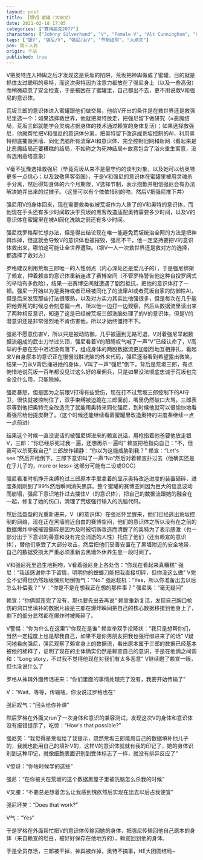 ```yaml
---
layout: post
title: 【银V】蜜罐（大纲文）
date: 2021-02-18 17:05
categories: ["赛博朋克2077"]
characters: ["Johnny Silverhand", "V", "Female V", "Alt Cunningham", "Rogue Amendiares", "Saburo Arasaka", "Yorinobu Arasaka"]
tags: ["银V", "强尼/V", "强尼/女V", "节制结局", "大纲文"]
pov: 第三人称
origin: 个站
published: true
---
```


V把奥特连入神舆之后才发现这是荒坂的陷阱，荒坂把神舆做成了蜜罐，目的就是抓住太过聪明的奥特，而这次奥特因为注意力都放在了强尼身上（以及一些高傲）而稍微疏忽了安全检查，于是被困在了蜜罐里，自己都出不去，更不用说救V和强尼的意识体。

荒坂三郎的意识体进入蜜罐跟他们做交易，他给V开出的条件是在救世界还是救强尼里选一个：如果选择救世界，他就把奥特放走，把强尼留下做研究（≈恶魔结局，荒坂三郎就能学会灵魂占据身体的技术通过赖宣的身体复活）；如果选择救强尼，他就帮忙把V和强尼的意识体分离，把奥特留下改造成荒坂控制的AI，利用奥特彻底摧毁黑墙、同化洗脑所有流窜AI和意识体、完全控制旧网和新网（看起来是比恶魔结局还要糟糕的结局，不如称之为死神结局←故意包含了浴火重生寓意，没有选用高塔意象）

V毫不犹豫选择救强尼（毕竟荒坂从来不是最守约的谈判对象，以及她可以给奥特更多一点信心；以及致敬黑客帝国），于是V和强尼的意识体在蜜罐里被用灵魂杀手分离，然后得知身体的六个月期限，V选择节制，表示抱歉并相信强尼会有办法解决她弄出来的烂摊子。（这里可以有个依依惜别的吻，然后V把强尼推下井）

强尼用V的身体回来，现在需要救类似被荒坂作为人质了的V和奥特的意识体，而他现在手头还有多少时间取决于荒坂的黑客改造适配奥特需要多少时间，以及V的意识体在蜜罐里在被AI同化洗脑之前还有多少时间。

强尼找罗格帮忙想办法，但是得出结论现在唯一能避免荒坂统治全网的方法是把神舆炸掉，但这就会导致V的意识体也被摧毁，强尼不干，他一定坚持要把V的意识体救出来，哪怕这可能让全世界遭殃。（银V一人一次救世界还是救对方的选择，都选择了救对方）

罗格建议利用荒坂三郎唯一的人性弱点（内心深处还是爱儿子的），于是强尼绑架了赖宣，押着赖宣的意识体重新连进了赛博空间（不管罗格警告他这种自投罗网式的举动有多危险），结果一进赛博空间就遭遇了剧烈抵抗，把他的意识体打了一顿。强尼一开始以为是奥特或者已经被同化了的流窜AI或者荒坂自家的防御性AI，但是后来发现那些打法很眼熟，以及对方实力其实比他强很多，但是每次在几乎能把他弄死的时候总会刻意偏一点，所以他一边打一边观察，然后从数据流里读出来了两种相反意识，知道了这是已经被荒坂三郎洗脑处理了的V的意识体，但是V的潜意识还是非常强烈地不肯伤害他，所以才始终僵持不下。

强尼不愿意伤害V，所以只是被动防御，几乎被逼到无路可退，V对着强尼举起数据流组成的武士刀举过头顶，强尼看着V的眼睛叹气喊了一声“V”已经认命了，V高举的手悬在空中迟迟没有落下，组成身体的两股数据流更加剧烈地互相挣扎，看起来V自身原本的意识正在慢慢战胜洗脑的外来代码，强尼逐渐看到希望露出微笑，结果一刀从V背后捅进她的身体，V叫了一声“强尼”倒下，背后是荒坂三郎，有点惋惜地说荒坂一百年都没见过这么好的雇佣兵，只是如果没法彻底忠诚于荒坂也完全没什么用，只能除掉。

强尼暴怒，但是因为之前跟V打得有些受伤，现在打不过荒坂三郎控制下的AI守卫，很快就被控制住了，双手束缚被迫跪在三郎面前，嘴里仍然破口大骂。三郎表示等到他把奥特完全改造完了就能用奥特来同化强尼，到时候他就可以很愉快地看着强尼给他提皮鞋了。（这个时候还能继续看着蜜罐里改造奥特的进度条继续一点一点前进）

结果这个时候一直没说话的被强尼绑进来的赖宣说话，用枪指着他爸要他放走银V，三郎：“你已经杀死过我一遍，还想再杀一遍吗” 赖宣把枪指向自己：“不，但我可以杀死我自己” 三郎故作镇静：“你以为这能威胁到我？” 赖宣：“Let's see.”然后开枪倒下。三郎下意识叫了一声“No”然后对着赖宣扑过去（他确实还是在乎儿子的，more or less←这部分可能有二设或OOC）

强尼看准时机挣开束缚抢过三郎原本手里拿着的显示奥特改造进度的装置砸碎，进度条刚刚到了99%然后瞬间消失黑屏。整个蜜罐的赛博空间因为巨大的信息波动而崩塌，强尼下意识地扑过去搂住V（的意识体），把自己的数据流跟她的融合在一起，修复了她的伤口，清理了荒坂强行输入的洗脑代码。

然后蓝盈盈的光重新进来，V（的意识体）在强尼怀里醒来，他们已经逃出荒坂控制的网络，现在正在黑墙附近自由的赛博空间，他们的意识体之所以没有在之前的数据爆炸中被摧毁撕碎是因为及时被切断改造而清醒了的奥特为了表示感激（也一部分出于下意识的善意和没有完全消逝的人性）托住了他们（还有赖宣的意识体），替他们承受了大部分攻击，然后把他们妥善安置在了黑墙附近的安全地带，自己的数据受损太严重必须重新去黑墙外休养生息一段时间了。

V和强尼死里逃生地拥吻，V看着强尼身上各处伤：“你现在看起来真糟糕” 强尼：“我该感谢你手下留情，明明你的螳螂刀能把我直接切碎，但你没这么做” V完全不记得但仍然超级愧疚地倒吸气：“No.” 强尼趁机：“Yes，所以你准备出去以后怎么补偿我？” V：“你是不是在想我正在想的那件事？” 强尼笑：“毫无疑问” 

赖宣：“你俩腻歪完了没有，那也要先出去再说” 赖宣重新复活，发现自己胸口枪伤的洞口里填补的数据片段是三郎在爆炸瞬间把自己的核心数据移接到他身上了，剩下的部分显然都在爆炸时被撕碎了。

V警惕：“你为什么在这里”/“你现在是谁” 赖宣举双手投降状：“我只是想帮你们，当然一定程度上也是帮我自己，如果不是你男朋友把我也强行绑进来了的话” V疑问地看向强尼，强尼观察了赖宣身上的数据流，看出原本属于三郎的数据已经基本被他的稀释了，证明了现在的主体确实仍然是赖宣自己的意识，于是在他俩之间调和：“Long story，不过我不觉得他现在对我们有太多恶意” V继续瞪了赖宣一眼，但也没说什么了

罗格从神舆外面传话进来：“你们里面的事情处理完了没有，我要开始传输了”

V：“Wait，等等，传输啥，你没说过罗格也在”

强尼叹气：“回头给你补课”

然后罗格在外面又run了一次身体和意识的兼容测试，发现这次V的身体和意识体没有报错提示了，吃惊：“How's that possible?”

强尼笑：“我觉得是荒坂给了我提示，既然荒坂三郎能用自己的数据填补他儿子的，我就也能用自己的填补V的，这样V的意识体就就有我的印记了，她的身体识别到这种印记，就像细胞表面识别到受体标志了一样，就没有排异反应了”

V惊讶：“你啥时候学的这些”

强尼：“在你被关在荒坂的这个数据黑屋子里被洗脑怎么杀我的时候”

V叉腰：“不要总是想着怎么让我感到愧疚然后实现在出去以后占我便宜”

强尼坏笑：“Does that work?”

V气：“Yes”

于是罗格在外面帮忙把V的意识体传输回她的身体，把强尼传输回他自己原本的身体（来自赖宣的坦白，被好好保存在他地方的），赖宣回到他的身体。

于是全员存活，三郎被干掉，神舆被炸掉，奥特不搞事，HE大团圆结局\~
